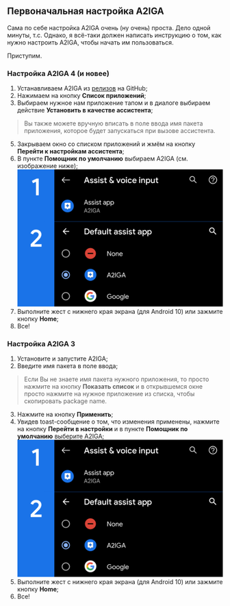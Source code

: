 ## Первоначальная настройка A2IGA

Сама по себе настройка A2IGA очень (ну очень) проста. Дело одной минуты, т.с. Однако, я всё-таки должен написать инструкцию о том, как нужно настроить A2IGA, чтобы начать им пользоваться.

Приступим.

### Настройка A2IGA 4 (и новее)
1. Устанавливаем A2IGA из [релизов](https://github.com/rx1310/a2iga/releases) на GitHub;
2. Нажимаем на кнопку **Список приложений**;
3. Выбираем нужное нам приложение тапом и в диалоге выбираем действие **Установить в качестве ассистента**;
> Вы также можете вручную вписать в поле ввода имя пакета приложения, которое будет запускаться при вызове ассистента.
5. Закрываем окно со списком приложений и жмём на кнопку **Перейти к настройкам ассистента**;
6. В пункте **Помощник по умолчанию** выбираем A2IGA (см. изображение ниже);
![Настройка помощника](img_set_assist_app.png)
6. Выполните жест с нижнего края экрана (для Android 10) или зажмите кнопку **Home**;
7. Все!

### Настройка A2IGA 3
1. Установите и запустите A2IGA;
2. Введите имя пакета в поле ввода;
> Если Вы не знаете имя пакета нужного приложения, то просто нажмите на кнопку **Показать список** и в открывшемся окне просто нажмите на нужное приложение из списка, чтобы скопировать package name.
3. Нажмите на кнопку **Применить**;
4. Увидев toast-сообщение о том, что изменения применены, нажмите на кнопку **Перейти в настройки** и в пункте **Помощник по умолчанию** выберите A2IGA;
![Настройка помощника](img_set_assist_app.png)
6. Выполните жест с нижнего края экрана (для Android 10) или зажмите кнопку **Home**;
7. Все!

